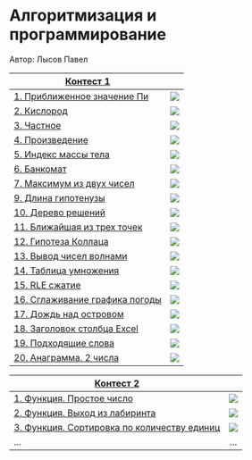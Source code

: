 # Алгоритмизация и программирование

Автор: Лысов Павел

|[Контест 1](https://contest.yandex.ru/contest/53548/standings/) |  |
| --- | :-: |
| [1. Приближенное значение Пи](RepoRoot/contest_01/01/main.cpp) | ![](RepoRoot/img/ppcpp.ico) | [8. Максимум из трех чисел](RepoRoot/contest_01/03/main.cpp) | ![](RepoRoot/img/go_bbb.ico) |
| [2. Кислород](RepoRoot/contest_01/02/main.go) |  ![](RepoRoot/img/go_bbb.ico) |
| [3. Частное](RepoRoot/contest_01/03/main.cpp) | ![](RepoRoot/img/ppcpp.ico) |
| [4. Произведение](RepoRoot/contest_01/03/main.cpp) | ![](RepoRoot/img/go_bbb.ico) |
| [5. Индекс массы тела](RepoRoot/contest_01/03/main.cpp) | ![](RepoRoot/img/ppcpp.ico) |
| [6. Банкомат](RepoRoot/contest_01/03/main.cpp) | ![](RepoRoot/img/go_bbb.ico) |
| [7. Максимум из двух чисел](RepoRoot/contest_01/03/main.cpp) | ![](RepoRoot/img/ppcpp.ico)|
| [9. Длина гипотенузы](RepoRoot/contest_01/03/main.cpp) | ![](RepoRoot/img/ppcpp.ico) |
| [10. Дерево решений](RepoRoot/contest_01/03/main.cpp) | ![](RepoRoot/img/go_bbb.ico) |
| [11. Ближайшая из трех точек](RepoRoot/contest_01/03/main.cpp) | ![](RepoRoot/img/ppcpp.ico) |
| [12. Гипотеза Коллаца](RepoRoot/contest_01/03/main.cpp) | ![](RepoRoot/img/go_bbb.ico) |
| [13. Вывод чисел волнами](RepoRoot/contest_01/03/main.cpp) | ![](RepoRoot/img/ppcpp.ico) |
| [14. Таблица умножения](RepoRoot/contest_01/03/main.cpp) | ![](RepoRoot/img/go_bbb.ico) |
| [15. RLE сжатие](RepoRoot/contest_01/03/main.cpp) | ![](RepoRoot/img/ppcpp.ico) |
| [16. Сглаживание графика погоды](RepoRoot/contest_01/03/main.cpp) | ![](RepoRoot/img/go_bbb.ico) |
| [17. Дождь над островом](RepoRoot/contest_01/03/main.cpp) | ![](RepoRoot/img/ppcpp.ico) |
| [18. Заголовок столбца Excel](RepoRoot/contest_01/03/main.cpp) | ![](RepoRoot/img/ppcpp.ico) |
| [19. Подходящие слова](RepoRoot/contest_01/03/main.cpp) | ![](RepoRoot/img/ppcpp.ico)|
| [20. Анаграмма. 2 числа](RepoRoot/contest_01/03/main.cpp) | ![](RepoRoot/img/ppcpp.ico)|

|[Контест 2](https://contest.yandex.ru/contest/52676/problems/) |  |
| --- | :-: |
| [1. Функция. Простое число](./contest_02/01/main.cpp) | ![](./img/go.png) |
| [2. Функция. Выход из лабиринта](./contest_02/02/main.go) |  ![](./img/go.png) |
| [3. Функция. Сортировка по количеству единиц](./contest_02/03/main.cpp) | ![](./img/go.png) |
| ... | ... |
